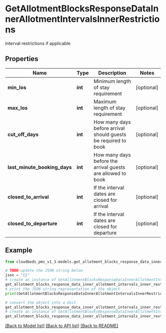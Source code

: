 # GetAllotmentBlocksResponseDataInnerAllotmentIntervalsInnerRestrictions

Interval restrictions if applicable

## Properties

Name | Type | Description | Notes
------------ | ------------- | ------------- | -------------
**min_los** | **int** | Minimum length of stay requirement | [optional] 
**max_los** | **int** | Maximum length of stay requirement | [optional] 
**cut_off_days** | **int** | How many days before arrival should guests be required to book | [optional] 
**last_minute_booking_days** | **int** | How many days before the arrival guests are allowed to book | [optional] 
**closed_to_arrival** | **int** | If the interval dates are closed for arrival | [optional] 
**closed_to_departure** | **int** | If the interval dates are closed for departure | [optional] 

## Example

```python
from cloudbeds_pms_v1_3.models.get_allotment_blocks_response_data_inner_allotment_intervals_inner_restrictions import GetAllotmentBlocksResponseDataInnerAllotmentIntervalsInnerRestrictions

# TODO update the JSON string below
json = "{}"
# create an instance of GetAllotmentBlocksResponseDataInnerAllotmentIntervalsInnerRestrictions from a JSON string
get_allotment_blocks_response_data_inner_allotment_intervals_inner_restrictions_instance = GetAllotmentBlocksResponseDataInnerAllotmentIntervalsInnerRestrictions.from_json(json)
# print the JSON string representation of the object
print(GetAllotmentBlocksResponseDataInnerAllotmentIntervalsInnerRestrictions.to_json())

# convert the object into a dict
get_allotment_blocks_response_data_inner_allotment_intervals_inner_restrictions_dict = get_allotment_blocks_response_data_inner_allotment_intervals_inner_restrictions_instance.to_dict()
# create an instance of GetAllotmentBlocksResponseDataInnerAllotmentIntervalsInnerRestrictions from a dict
get_allotment_blocks_response_data_inner_allotment_intervals_inner_restrictions_from_dict = GetAllotmentBlocksResponseDataInnerAllotmentIntervalsInnerRestrictions.from_dict(get_allotment_blocks_response_data_inner_allotment_intervals_inner_restrictions_dict)
```
[[Back to Model list]](../README.md#documentation-for-models) [[Back to API list]](../README.md#documentation-for-api-endpoints) [[Back to README]](../README.md)


